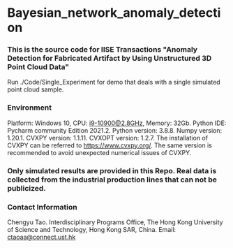 # Bayesian_network_anomaly_detection
### This is the source code for IISE Transactions "Anomaly Detection for Fabricated Artifact by Using Unstructured 3D Point Cloud Data"
Run ./Code/Single_Experiment for demo that deals with a single simulated point cloud sample.
### Environment
Platform: Windows 10, CPU: i9-10900@2.8GHz, Memory: 32Gb. Python IDE: Pycharm community Edition 2021.2. Python version: 3.8.8. Numpy version: 1.20.1. CVXPY version: 1.1.11. CVXOPT version: 1.2.7.
The installation of CVXPY can be referred to https://www.cvxpy.org/. The same version is recommended to avoid unexpected numerical issues of CVXPY.
### Only simulated results are provided in this Repo. Real data is collected from the industrial production lines that can not be publicized.
### Contact Information
Chengyu Tao. Interdisciplinary Programs Office, The Hong Kong University of Science and Technology, Hong Kong SAR, China. Email: ctaoaa@connect.ust.hk
